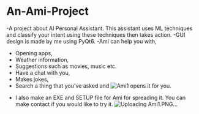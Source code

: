 # An-Ami-Project
-A project about AI Personal Assistant. This assistant uses ML techniques and classify your intent using these techniques then takes action.
-GUI design is made by me using PyQt6.
-Ami can help you with,
* Opening apps,
* Weather information,
* Suggestions such as movies, music etc.
* Have a chat with you,
* Makes jokes,
* Search a thing that you've asked and ![Ami1](https://github.com/b2200765008/An-Ami-Project/assets/92157025/98f7d24b-00be-4d92-81dd-8ae3b0306d9d)
opens it for you.
  
- I also make an EXE and SETUP file for Ami for spreading it. You can make contact if you would like to try it.
![Uploading Ami1.PNG…]()
